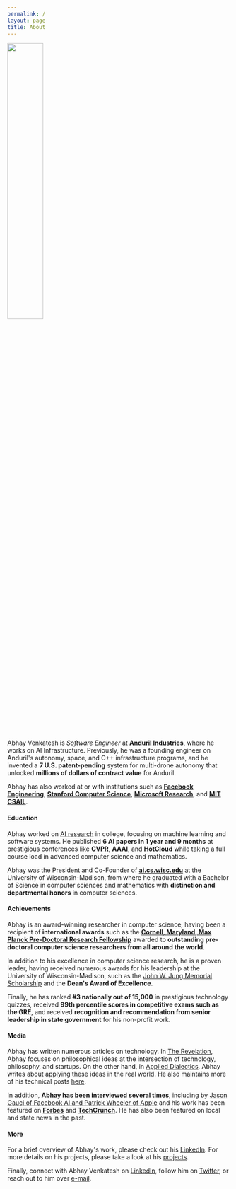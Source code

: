 ```yaml
---
permalink: /
layout: page
title: About
---
```


<img src="{% link /assets/imgs/avatar.png %}" width="40%">

Abhay Venkatesh is _Software Engineer_ at **[Anduril Industries](https://anduril.com/)**, where he works on AI Infrastructure. Previously, he was a founding engineer on Anduril's autonomy, space, and C++ infrastructure programs, and he invented a **7 U.S. patent-pending** system for multi-drone autonomy that unlocked **millions of dollars of contract value** for Anduril.

Abhay has also worked at or with institutions such as **[Facebook Engineering](https://engineering.fb.com/)**, **[Stanford Computer Science](https://cs.stanford.edu/)**, **[Microsoft Research](https://www.microsoft.com/en-us/research/)**, and **[MIT CSAIL](https://www.csail.mit.edu/)**.

#### Education

Abhay worked on [AI research](https://scholar.google.com/citations?user=Inp7zBgAAAAJ&hl=en) in college, focusing on machine learning and software systems. He published **6 AI papers in 1 year and 9 months** at prestigious conferences like **[CVPR](http://cvpr2021.thecvf.com/)**, **[AAAI](https://www.aaai.org/)**, and **[HotCloud](https://www.usenix.org/conferences/byname/1)** while taking a full course load in advanced computer science and mathematics.

Abhay was the President and Co-Founder of **[ai.cs.wisc.edu](ai.cs.wisc.edu)** at the University of Wisconsin-Madison, from where he graduated with a Bachelor of Science in computer sciences and mathematics with **distinction and departmental honors** in computer sciences.

#### Achievements

Abhay is an award-winning researcher in computer science, having been a recipient of **international awards** such as the **[Cornell, Maryland, Max Planck Pre-Doctoral Research Fellowship](https://cmmrs.mpi-sws.org/)** awarded to **outstanding pre-doctoral computer science researchers from all around the world**. 

In addition to his excellence in computer science research, he is a proven leader, having received numerous awards for his leadership at the University of Wisconsin-Madison, such as the [John W. Jung Memorial Scholarship](http://www.allcampusparty.org/jwj) and the **Dean's Award of Excellence**. 

Finally, he has ranked **#3 nationally out of 15,000** in prestigious technology quizzes, received **99th percentile scores in competitive exams such as the GRE**, and received **recognition and recommendation from senior leadership in state government** for his non-profit work.

#### Media

Abhay has written numerous articles on technology. In [The Revelation](https://abhayvenkatesh.substack.com/), Abhay focuses on philosophical ideas at the intersection of technology, philosophy, and startups. On the other hand, in [Applied Dialectics](https://applieddialectics.substack.com/), Abhay writes about applying these ideas in the real world. He also maintains more of his technical posts [here](/posts).

In addition, **Abhay has been interviewed several times**, including by [Jason Gauci of Facebook AI and Patrick Wheeler of Apple](https://www.programmingthrowdown.com/2021/08/episode-118-building-robotics-software.html) and his work has been featured on **[Forbes](https://www.forbes.com/sites/davidhambling/2021/04/07/software-acquires-hardware-defense-ai-startup-anduril-buys-drone-maker/)** and **[TechCrunch](https://techcrunch.com/2020/09/24/anduril-air-force-abms-jadc2/)**. He has also been featured on local and state news in the past.

#### More

For a brief overview of Abhay's work, please check out his [LinkedIn](https://www.linkedin.com/in/abhayvenkatesh/). For more details on his projects, please take a look at his [projects](./projects).

Finally, connect with Abhay Venkatesh on [LinkedIn](https://www.linkedin.com/in/abhayvenkatesh/), follow him on [Twitter](https://twitter.com/AbhayVenkatesh1),
or reach out to him over [e-mail](mailto:abhay.venkatesh@gmail.com).
